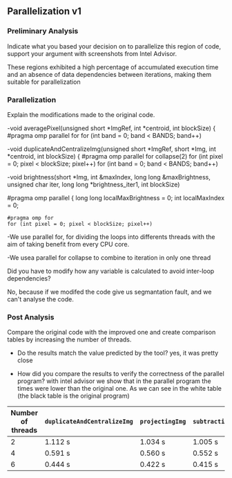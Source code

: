 
## Parallelization v1

### Preliminary Analysis
Indicate what you based your decision on to parallelize this region of code, support your argument with screenshots from Intel Advisor.

These regions exhibited a high percentage of accumulated execution time and an absence of data dependencies between iterations, making them suitable for parallelization



### Parallelization 
Explain the modifications made to the original code.

-void averagePixel(unsigned short *ImgRef, int *centroid, int blockSize) {
  #pragma omp parallel for
  for (int band = 0; band < BANDS; band++)
  
-void duplicateAndCentralizeImg(unsigned short *ImgRef, short *Img, int *centroid, int blockSize) {
  #pragma omp parallel for collapse(2)
  for (int pixel = 0; pixel < blockSize; pixel++)
  for (int band = 0; band < BANDS; band++)
  
-void brightness(short *Img, int &maxIndex, long long &maxBrightness, unsigned char iter, long long *brightness_iter1, int blockSize)

#pragma omp parallel
  {
    long long localMaxBrightness = 0;
    int localMaxIndex = 0;

    #pragma omp for
    for (int pixel = 0; pixel < blockSize; pixel++)
    

-We use parallel for, for dividing the loops into differents threads with the aim of taking benefit from every CPU core.  


-We usea parallel for collapse to combine to iteration in only one thread

Did you have to modify how any variable is calculated to avoid inter-loop dependencies?

No, because if we modifed the code give us segmantation fault, and we can't analyse the code.

### Post Analysis
Compare the original code with the improved one and create comparison tables by increasing the number of threads.

* Do the results match the value predicted by the tool?
yes, it was pretty close

* How did you compare the results to verify the correctness of the parallel program?
with intel advisor we show that in the parallel program the times were lower than the original one.
As we can see in the white table (the black table is the original program)



| Number of threads | `duplicateAndCentralizeImg` | `projectingImg` | `subtractingInformation` | `LBL_FAD_Stage3_4` | `runDetector (LBL_FAD_Stage3_4 loop)` |
|-----------------|-----------------------------|-----------------|--------------------------|--------------------|---------------------------------------|
| 2               | 1.112 s                     | 1.034 s         | 1.005 s                  | 1.751 s            | 3.509 s                               |
| 4               | 0.591 s                     | 0.560 s         | 0.552 s                  | 0.970 s            | 1.945 s                               |
| 6               | 0.444 s                     | 0.422 s         | 0.415 s                  | 0.735 s            | 1.473 s                               |






